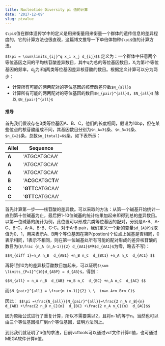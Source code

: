 ```yaml
---
title: Nucleotide Diversity pi 值的计算
date: '2017-12-09'
slug: pivalue
---
```

`$\pi$`值在群体遗传学中的定义是用来衡量用来衡量一个群体的遗传信息的差异程度的，它的计算方法也很直观，这篇博文推导一下单倍体物种`$\pi$`值的计算方法。

`$$\pi = \sum\limits_{ij}^q x_i x_j d_{ij}$$`
定义为：一个群体中任意两个等位基因之间的平均核苷酸差异数目，其中q为总的等位基因数目，X<sub>i</sub>为第i个等位基因的频率，d<sub>ij</sub>为i和j两类等位基因差异核苷酸的数目。根据定义计算可以分为两步：

* 计算所有可能的两两配对的等位基因的核苷酸差异数`$N_{all}$`
* 计算所有可能的两两配对的等位基因的数目`$N_{pair}^{all}$`，`$N_{all}$` 除以 `$N_{pair}^{all}$`

#### 推导
首先我们假设存在3类等位基因A、B、C，他们的长度相同，假设为10bp，但在某些位点的核苷酸组成不同，其基因数目分别为`$n_A=3$`条、`$n_B=1$`条、`$n_C=2$`条，总数`$n_{total}=6$`条，如下表所示：

Allel |Sequence
------- |-------
**A** |'ATGCATGCAA'
**A** |'ATGCATGCAA'
**A** |'ATGCATGCAA'
**B** |'A**C**GCATGC**T**A'
**C** |'**GTT**CATGCAA'
**C** |'**GTT**CATGCAA'

首先计算第一步——核苷酸的差异数。可以采取的方法：从第一个碱基开始统计一直到第十位碱基为止，最后把1-10位碱基的统计结果加起来即得到总的差异数目。以第一位碱基的统计为例，此位置可以形成六类等位基因的配对，分别是A-B、A-C、B-C、A-A、B-B、C-C。对于A-B pair，我们定义一个新的变量`$d_{ABP}$`取值为0、1，用来表示A、B两个等位基因在第P(postion)个位点上碱基是否相同，0表示相同，1表示不相同，则在第一位碱基处所有可能的配对形成的差异核苷酸的数目为(`$\frac {n_A (n_A-1)}{2} d_{AA1}$`中`$d_{AA1}$`为零，略去不写)：

`$$N_{diff 1}=n_A n_B  d_{AB1} +n_B n_C  d_{BC1} +n_A n_C  d_{AC1} $$`

再将1到10为的差异核苷酸数目加起来，可以证明`$\sum \limits_{P=1}^{10}d_{ABP} = d_{AB}$`，得到：

`$$N_{all} = n_A n_B  d_{AB} +n_B n_C  d_{BC} +n_A n_C  d_{AC} $$`

而`$N_{pair}^{all} = \frac{n (n-1)}{2} \ \  (n=n_A+n_B+n_C)$`

因此：
`$$\pi =\frac{N_{all}}{N_{pair}^{all}}=\frac{2 n_A n_B}{n}  d_{AB} +\frac{2 n_B n_C}{n}  d_{BC} +\frac{2 n_A n_C}{n}  d_{AC}$$`

因为原始公式进行了重复计算，所以不需要乘以2，且将n-1约等于n。当然也可以由三个等位基因推广到n个等位基因，证明方法同上。

到此我们就证明了π值的求法，目前vcftools可以通过vcf文件计算π值，也可通过MEGA软件计算π值。
